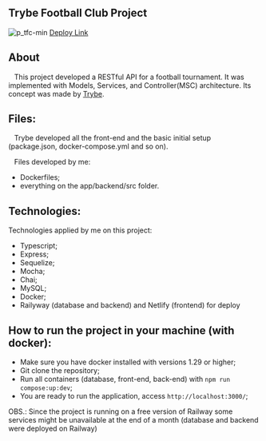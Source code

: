 ## Trybe Football Club Project

![p_tfc-min](https://user-images.githubusercontent.com/92269952/204955058-d6bb3afe-90d7-4373-b153-963495627c71.png)
[Deploy Link](https://tfc-erik.netlify.app/)

## About
&nbsp;&nbsp; This project developed a RESTful API for a football tournament. It was implemented with Models, Services, and Controller(MSC) architecture. Its concept was made by [Trybe](https://www.betrybe.com/).
	
## Files:
&nbsp;&nbsp; Trybe developed all the front-end and the basic initial setup (package.json, docker-compose.yml and so on).

&nbsp;&nbsp; Files developed by me:
- Dockerfiles;
- everything on the app/backend/src folder.

## Technologies:
Technologies applied by me on this project:
- Typescript;
- Express;
- Sequelize;
- Mocha;
- Chai;
- MySQL;
- Docker;
- Railyway (database and backend) and Netlify (frontend) for deploy

## How to run the project in your machine (with docker):
- Make sure you have docker installed with versions 1.29 or higher;
- Git clone the repository;
- Run all containers (database, front-end, back-end) with `npm run compose:up:dev`;
- You are ready to run the application, access `http://localhost:3000/`; 

OBS.: Since the project is running on a free version of Railway some services might be unavailable at the end of a month (database and backend were deployed on Railway)
